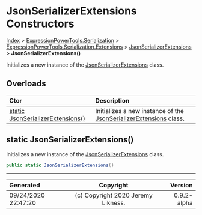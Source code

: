 ﻿# JsonSerializerExtensions Constructors

[Index](../index.md) > [ExpressionPowerTools.Serialization](ExpressionPowerTools.Serialization.a.md) > [ExpressionPowerTools.Serialization.Extensions](ExpressionPowerTools.Serialization.Extensions.n.md) > [JsonSerializerExtensions](ExpressionPowerTools.Serialization.Extensions.JsonSerializerExtensions.cs.md) > **JsonSerializerExtensions()**

Initializes a new instance of the [JsonSerializerExtensions](ExpressionPowerTools.Serialization.Extensions.JsonSerializerExtensions.cs.md) class.

## Overloads

| Ctor | Description |
| :-- | :-- |
| [static JsonSerializerExtensions()](#static-jsonserializerextensions) | Initializes a new instance of the [JsonSerializerExtensions](ExpressionPowerTools.Serialization.Extensions.JsonSerializerExtensions.cs.md) class. |

## static JsonSerializerExtensions()

Initializes a new instance of the [JsonSerializerExtensions](ExpressionPowerTools.Serialization.Extensions.JsonSerializerExtensions.cs.md) class.

```csharp
public static JsonSerializerExtensions()
```



---

| Generated | Copyright | Version |
| :-- | :-: | --: |
| 09/24/2020 22:47:20 | (c) Copyright 2020 Jeremy Likness. | 0.9.2-alpha |
